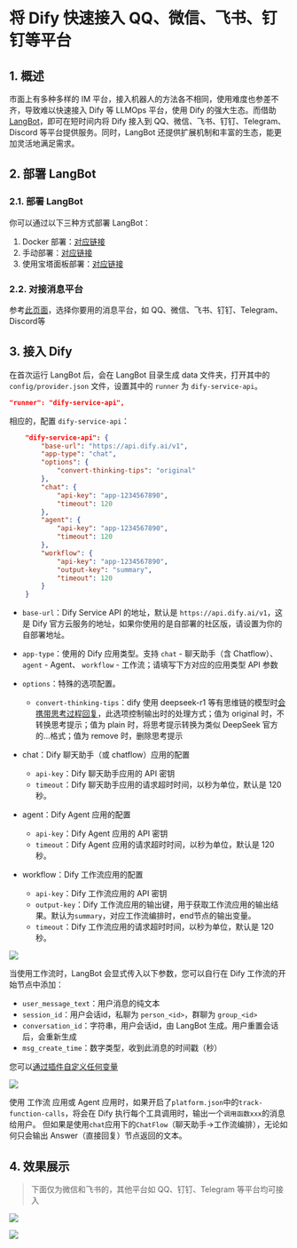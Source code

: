# 将 Dify 快速接入 QQ、微信、飞书、钉钉等平台

## 1. 概述

市面上有多种多样的 IM 平台，接入机器人的方法各不相同，使用难度也参差不齐，导致难以快速接入 Dify 等 LLMOps 平台，使用 Dify 的强大生态。而借助 [LangBot](https://github.com/RockChinQ/LangBot)，即可在短时间内将 Dify 接入到 QQ、微信、飞书、钉钉、Telegram、Discord 等平台提供服务。同时，LangBot 还提供扩展机制和丰富的生态，能更加灵活地满足需求。

## 2. 部署 LangBot

### 2.1. 部署 LangBot

你可以通过以下三种方式部署 LangBot：

1. Docker 部署：[对应链接](https://docs.langbot.app/deploy/langbot/docker.html)
2. 手动部署：[对应链接](https://docs.langbot.app/deploy/langbot/one-click/bt.html)
3. 使用宝塔面板部署：[对应链接](https://docs.langbot.app/deploy/langbot/manual.html)

### 2.2. 对接消息平台

参考[此页面](https://docs.langbot.app/deploy/platforms/readme.html)，选择你要用的消息平台，如 QQ、微信、飞书、钉钉、Telegram、Discord等

## 3. 接入 Dify

在首次运行 LangBot 后，会在 LangBot 目录生成 data 文件夹，打开其中的 `config/provider.json` 文件，设置其中的 `runner` 为 `dify-service-api`。

```json
"runner": "dify-service-api",
```

相应的，配置 `dify-service-api`：

```json
    "dify-service-api": {
        "base-url": "https://api.dify.ai/v1",
        "app-type": "chat",
        "options": {
            "convert-thinking-tips": "original"
        },
        "chat": {
            "api-key": "app-1234567890",
            "timeout": 120
        },
        "agent": {
            "api-key": "app-1234567890",
            "timeout": 120
        },
        "workflow": {
            "api-key": "app-1234567890",
            "output-key": "summary",
            "timeout": 120
        }
    }
```

- `base-url`：Dify Service API 的地址，默认是 `https://api.dify.ai/v1`，这是 Dify 官方云服务的地址，如果你使用的是自部署的社区版，请设置为你的自部署地址。

- `app-type`：使用的 Dify 应用类型。支持 `chat` - 聊天助手（含 Chatflow）、 `agent` - Agent、 `workflow` - 工作流；请填写下方对应的应用类型 API 参数

- `options`：特殊的选项配置。
  - `convert-thinking-tips`：dify 使用 deepseek-r1 等有思维链的模型时[会携带思考过程回复](https://github.com/RockChinQ/LangBot/issues/1108)，此选项控制输出时的处理方式；值为 original 时，不转换思考提示；值为 plain 时，将思考提示转换为类似 DeepSeek 官方的<think>...</think>格式；值为 remove 时，删除思考提示
  
- 
  chat：Dify 聊天助手（或 chatflow）应用的配置
  
  - `api-key`：Dify 聊天助手应用的 API 密钥
  - `timeout`：Dify 聊天助手应用的请求超时时间，以秒为单位，默认是 120 秒。

- 
  agent：Dify Agent 应用的配置
  
  - `api-key`：Dify Agent 应用的 API 密钥
  - `timeout`：Dify Agent 应用的请求超时时间，以秒为单位，默认是 120 秒。

- 
  workflow：Dify 工作流应用的配置
  
  - `api-key`：Dify 工作流应用的 API 密钥
  - `output-key`：Dify 工作流应用的输出键，用于获取工作流应用的输出结果。默认为`summary`，对应工作流编排时，end节点的输出变量。
  - `timeout`：Dify 工作流应用的请求超时时间，以秒为单位，默认是 120 秒。

![](https://assets-docs.dify.ai/2025/03/a0359b706a8e7526c12487dc6d78c983.png)

当使用工作流时，LangBot 会显式传入以下参数，您可以自行在 Dify 工作流的开始节点中添加：

- `user_message_text`：用户消息的纯文本
- `session_id`：用户会话id，私聊为 `person_<id>`，群聊为 `group_<id>`
- `conversation_id`：字符串，用户会话id，由 LangBot 生成。用户重置会话后，会重新生成
- `msg_create_time`：数字类型，收到此消息的时间戳（秒）

您可以[通过插件自定义任何变量](https://docs.langbot.app/plugin/dev/api-ref.html#设置请求变量)

![](https://assets-docs.dify.ai/2025/03/6db041d813987581b27ce434001575bb.png)

使用 工作流 应用或 Agent 应用时，如果开启了`platform.json`中的`track-function-calls`，将会在 Dify 执行每个工具调用时，输出一个`调用函数xxx`的消息给用户。
但如果是使用`chat`应用下的`ChatFlow`（聊天助手->工作流编排），无论如何只会输出 Answer（直接回复）节点返回的文本。

## 4. 效果展示

> 下面仅为微信和飞书的，其他平台如 QQ、钉钉、Telegram 等平台均可接入

![](https://assets-docs.dify.ai/2025/03/88bfcb4e72ab852069d49104ad7aa51d.png)

![](https://assets-docs.dify.ai/2025/03/9682c62f9bcafcffb0b61c2b0f5a6cb1.png)

